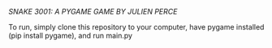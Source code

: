 _SNAKE 3001: A PYGAME GAME BY JULIEN PERCE_

To run, simply clone this repository to your computer, have pygame installed (pip install pygame), and run main.py

